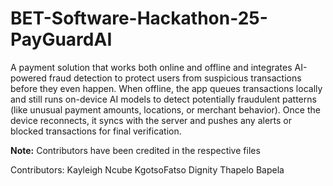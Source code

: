 # BET-Software-Hackathon-25-PayGuardAI

A payment solution that works both online and offline and integrates AI-powered fraud detection
to protect users from suspicious transactions before they even happen.
When offline, the app queues transactions locally and still runs on-device AI models to detect
potentially fraudulent patterns (like unusual payment amounts, locations, or merchant behavior).
Once the device reconnects, it syncs with the server and pushes any alerts or blocked
transactions for final verification.

**Note:** Contributors have been credited in the respective files

Contributors: 
Kayleigh Ncube
KgotsoFatso Dignity
Thapelo Bapela
